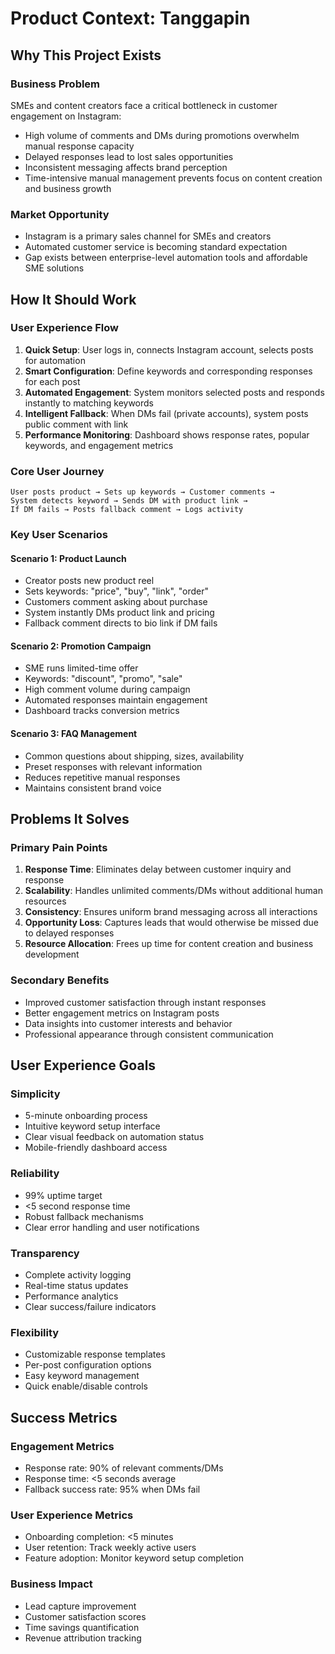 # Product Context: Tanggapin

## Why This Project Exists

### Business Problem
SMEs and content creators face a critical bottleneck in customer engagement on Instagram:
- High volume of comments and DMs during promotions overwhelm manual response capacity
- Delayed responses lead to lost sales opportunities
- Inconsistent messaging affects brand perception
- Time-intensive manual management prevents focus on content creation and business growth

### Market Opportunity
- Instagram is a primary sales channel for SMEs and creators
- Automated customer service is becoming standard expectation
- Gap exists between enterprise-level automation tools and affordable SME solutions

## How It Should Work

### User Experience Flow
1. **Quick Setup**: User logs in, connects Instagram account, selects posts for automation
2. **Smart Configuration**: Define keywords and corresponding responses for each post
3. **Automated Engagement**: System monitors selected posts and responds instantly to matching keywords
4. **Intelligent Fallback**: When DMs fail (private accounts), system posts public comment with link
5. **Performance Monitoring**: Dashboard shows response rates, popular keywords, and engagement metrics

### Core User Journey
```
User posts product → Sets up keywords → Customer comments → 
System detects keyword → Sends DM with product link → 
If DM fails → Posts fallback comment → Logs activity
```

### Key User Scenarios

#### Scenario 1: Product Launch
- Creator posts new product reel
- Sets keywords: "price", "buy", "link", "order"
- Customers comment asking about purchase
- System instantly DMs product link and pricing
- Fallback comment directs to bio link if DM fails

#### Scenario 2: Promotion Campaign
- SME runs limited-time offer
- Keywords: "discount", "promo", "sale"
- High comment volume during campaign
- Automated responses maintain engagement
- Dashboard tracks conversion metrics

#### Scenario 3: FAQ Management
- Common questions about shipping, sizes, availability
- Preset responses with relevant information
- Reduces repetitive manual responses
- Maintains consistent brand voice

## Problems It Solves

### Primary Pain Points
1. **Response Time**: Eliminates delay between customer inquiry and response
2. **Scalability**: Handles unlimited comments/DMs without additional human resources
3. **Consistency**: Ensures uniform brand messaging across all interactions
4. **Opportunity Loss**: Captures leads that would otherwise be missed due to delayed responses
5. **Resource Allocation**: Frees up time for content creation and business development

### Secondary Benefits
- Improved customer satisfaction through instant responses
- Better engagement metrics on Instagram posts
- Data insights into customer interests and behavior
- Professional appearance through consistent communication

## User Experience Goals

### Simplicity
- 5-minute onboarding process
- Intuitive keyword setup interface
- Clear visual feedback on automation status
- Mobile-friendly dashboard access

### Reliability
- 99% uptime target
- <5 second response time
- Robust fallback mechanisms
- Clear error handling and user notifications

### Transparency
- Complete activity logging
- Real-time status updates
- Performance analytics
- Clear success/failure indicators

### Flexibility
- Customizable response templates
- Per-post configuration options
- Easy keyword management
- Quick enable/disable controls

## Success Metrics

### Engagement Metrics
- Response rate: 90% of relevant comments/DMs
- Response time: <5 seconds average
- Fallback success rate: 95% when DMs fail

### User Experience Metrics
- Onboarding completion: <5 minutes
- User retention: Track weekly active users
- Feature adoption: Monitor keyword setup completion

### Business Impact
- Lead capture improvement
- Customer satisfaction scores
- Time savings quantification
- Revenue attribution tracking
